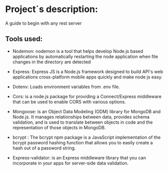 # Project´s description:
A guide to begin with any rest server

## Tools used:

* Nodemon: nodemon is a tool that helps develop Node.js based applications by automatically restarting the node application when file changes in the directory are detected

* Express: Express JS is a Node.js framework designed to build API's web applications cross-platform mobile apps quickly and make node js easy.

* Dotenv: Loads environment variables from .env file.

* Cors: is a node.js package for providing a Connect/Express middleware that can be used to enable CORS with various options.

* Mongoose: is an Object Data Modeling (ODM) library for MongoDB and Node.js. It manages relationships between data, provides schema validation, and is used to translate between objects in code and the representation of those objects in MongoDB.

* bcrypt : The bcrypt npm package is a JavaScript implementation of the bcrypt password hashing function that allows you to easily create a hash out of a password string.

* Express-validator:  is an Express middleware library that you can incorporate in your apps for server-side data validation.